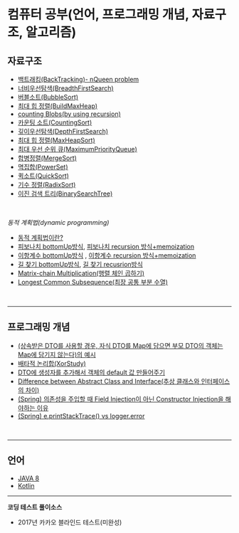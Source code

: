 #  컴퓨터 공부(언어, 프로그래밍 개념, 자료구조, 알고리즘)
## 자료구조 
* [백트래킹(BackTracking)- nQueen problem](https://github.com/greekZorba/AlgorithmStudy/blob/master/src/com/algorithm/studyAlgorithm/BackTracking.java)
* [너비우선탐색(BreadthFirstSearch)](https://github.com/greekZorba/AlgorithmStudy/blob/master/src/com/algorithm/studyAlgorithm/BreadthFirstSearch.java)
* [버블소트(BubbleSort)](https://github.com/greekZorba/AlgorithmStudy/blob/master/src/com/algorithm/studyAlgorithm/BubbleSort.java)
* [최대 힙 정렬(BuildMaxHeap)](https://github.com/greekZorba/AlgorithmStudy/blob/master/src/com/algorithm/studyAlgorithm/BuildMaxHeap.java)
* [counting Blobs(by using recursion)](https://github.com/greekZorba/AlgorithmStudy/blob/master/src/com/algorithm/studyAlgorithm/CountingCellsInABlob.java)
* [카운팅 소트(CountingSort)](https://github.com/greekZorba/AlgorithmStudy/blob/master/src/com/algorithm/studyAlgorithm/CountingSort.java)
* [깊이우선탐색(DepthFirstSearch)](https://github.com/greekZorba/AlgorithmStudy/blob/master/src/com/algorithm/studyAlgorithm/DepthFirstSearch.java)
* [최대 힙 정렬(MaxHeapSort)](https://github.com/greekZorba/AlgorithmStudy/blob/master/src/com/algorithm/studyAlgorithm/HeapSort.java)
* [최대 우선 순위 큐(MaximumPriorityQueue)](https://github.com/greekZorba/AlgorithmStudy/blob/master/src/com/algorithm/studyAlgorithm/MaximumPriorityQueue.java)
* [합병정렬(MergeSort)](https://github.com/greekZorba/AlgorithmStudy/blob/master/src/com/algorithm/studyAlgorithm/MergeSort.java)
* [멱집합(PowerSet)](https://github.com/greekZorba/AlgorithmStudy/blob/master/src/com/algorithm/studyAlgorithm/PowerSet.java)
* [퀵소트(QuickSort)](https://github.com/greekZorba/AlgorithmStudy/blob/master/src/com/algorithm/studyAlgorithm/QuickSort.java)
* [기수 정렬(RadixSort)](https://github.com/greekZorba/AlgorithmStudy/blob/master/src/com/algorithm/studyAlgorithm/RadixSort.java)
* [이진 검색 트리(BinarySearchTree)](https://github.com/greekZorba/Programming-Self-Study/tree/master/src/com/algorithm/studyAlgorithm/binarySearchTree)
<br>

*동적 계획법(dynamic programming)* <br>
* [동적 계획법이란?](https://github.com/greekZorba/ProgrammingStudy/blob/master/src/com/algorithm/studyAlgorithm/dynamicProgramming/%EB%8F%99%EC%A0%81%EA%B3%84%ED%9A%8D%EB%B2%95.md)
* [피보나치 bottomUp방식](https://github.com/greekZorba/ProgrammingStudy/blob/master/src/com/algorithm/studyAlgorithm/dynamicProgramming/BottomUpExample1.java), [피보나치 recursion 방식+memoization](https://github.com/greekZorba/ProgrammingStudy/blob/master/src/com/algorithm/studyAlgorithm/dynamicProgramming/MemoizationExample1.java)
* [이항계수 bottomUp방식](https://github.com/greekZorba/ProgrammingStudy/blob/master/src/com/algorithm/studyAlgorithm/dynamicProgramming/BottomUpExample2.java) , [이항계수 recursion 방식+memoization](https://github.com/greekZorba/ProgrammingStudy/blob/master/src/com/algorithm/studyAlgorithm/dynamicProgramming/MemoizationExample2.java)
* [길 찾기 bottomUp방식](https://github.com/greekZorba/ProgrammingStudy/blob/master/src/com/algorithm/studyAlgorithm/dynamicProgramming/FindPathByBottomUp.java), [길 찾기 recusrion방식](https://github.com/greekZorba/ProgrammingStudy/blob/master/src/com/algorithm/studyAlgorithm/dynamicProgramming/FindPathByRecursive.java)
 * [Matrix-chain Multiplication(행렬 체인 곱하기)](https://github.com/greekZorba/ProgrammingStudy/blob/master/src/com/algorithm/studyAlgorithm/dynamicProgramming/MatrixChainMultiplication.java)
 * [Longest Common Subsequence(최장 공통 부분 수열)](https://github.com/greekZorba/ProgrammingStudy/blob/master/src/com/algorithm/studyAlgorithm/dynamicProgramming/LongestCommonSubsequence.java)

<br>

---
## 프로그래밍 개념
* [(상속받은 DTO를 사용할 경우, 자식 DTO를 Map에 담으면 부모 DTO의 객체는 Map에 담기지 않는다)의 예시](https://github.com/greekZorba/AlgorithmStudy/tree/master/src/com/concept/aboutDTO)
* [배타적 논리합(XorStudy)](https://github.com/greekZorba/AlgorithmStudy/blob/master/src/com/concept/XorStudy.java)
* [DTO에 생성자를 추가해서 객체의 default 값 만들어주기](https://github.com/greekZorba/ProgrammingStudy/tree/master/src/com/concept/constructOfDto)
* [Difference between Abstract Class and Interface(추상 클래스와 인터페이스의 차이)](https://github.com/greekZorba/ProgrammingStudy/blob/master/docs/%EC%B6%94%EC%83%81%ED%81%B4%EB%9E%98%EC%8A%A4%EC%99%80%20%EC%9D%B8%ED%84%B0%ED%8E%98%EC%9D%B4%EC%8A%A4%EC%9D%98%20%EC%B0%A8%EC%9D%B4.md)
* [(Spring) 의존성을 주입할 때 Field Injection이 아닌 Constructor Injection을 해야하는 이유](https://github.com/greekZorba/ProgrammingStudy/blob/master/docs/why%20field%20injection%20is%20not%20recommended.md)
* [(Spring) e.printStackTrace() vs logger.error](https://github.com/greekZorba/ProgrammingStudy/blob/master/docs/e.printstacktrace()%20vs%20logger.error.md)
<br>

---
## 언어 
* [JAVA 8](https://github.com/greekZorba/Programming-Self-Study/tree/master/src/com/java8)
* [Kotlin](https://github.com/greekZorba/Programming-Self-Study/tree/master/src/com/kotlin)

---
<strong> 코딩 테스트 풀이소스 </strong>
* 2017년 카카오 블라인드 테스트(미완성)
